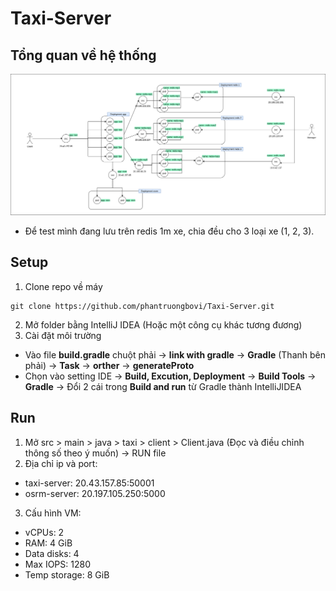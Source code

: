 # Taxi-Server
## Tổng quan về hệ thống
![alt text](https://github.com/phantruongbovi/Taxi-Server/blob/main/Diagram.png)
- Để test mình đang lưu trên redis 1m xe, chia đều cho 3 loại xe (1, 2, 3).
## Setup
1. Clone repo về máy
```
git clone https://github.com/phantruongbovi/Taxi-Server.git
```
2. Mở folder bằng IntelliJ IDEA (Hoặc một công cụ khác tương đương)
3. Cài đặt môi trường
- Vào file **build.gradle** chuột phải -> **link with gradle** -> **Gradle** (Thanh bên phải) -> **Task** -> **orther** -> **generateProto**
- Chọn vào setting IDE -> **Build, Excution, Deployment** -> **Build Tools** -> **Gradle** 
-> Đổi 2 cái trong **Build and run** từ Gradle thành IntelliJIDEA
## Run
1. Mở src > main > java > taxi > client > Client.java (Đọc và điều chỉnh thông số theo ý muốn) -> RUN file
2. Địa chỉ ip và port:
- taxi-server: 20.43.157.85:50001
- osrm-server: 20.197.105.250:5000
3. Cấu hình VM: 
- vCPUs: 2
- RAM: 4 GiB
- Data disks: 4
- Max IOPS: 1280
- Temp storage: 8 GiB

